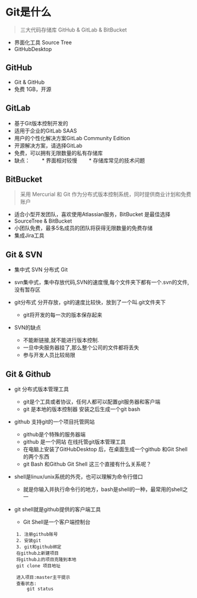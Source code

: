 # Git是什么
> 三大代码存储库 GitHub & GitLab & BitBucket
* 界面化工具 Source Tree
* GitHubDesktop


## GitHub
* Git & GitHub 
* 免费 1GB，开源


## GitLab
* 基于Git版本控制开发的
* 适用于企业的GitLab SAAS
* 用户的个性化解决方案GitLab Community Edition
* 开源解决方案，请选择GitLab
* 免费，可以拥有无限数量的私有存储库
* 缺点：
　　* 界面相对较慢
　　* 存储库常见的技术问题


## BitBucket
> 采用 Mercurial 和 Git 作为分布式版本控制系统，同时提供商业计划和免费账户

* 适合小型开发团队，喜欢使用Atlassian服务，BitBucket 是最佳选择
* SourceTree & BitBucket
* 小团队免费，最多5名成员的团队将获得无限数量的免费存储
* 集成Jira工具



## Git & SVN
* 集中式 SVN 分布式 Git
* svn集中式，集中存放代码,SVN的速度慢,每个文件夹下都有一个.svn的文件,没有暂存区
* git分布式 分开存放，git的速度比较快，放到了一个叫.git文件夹下
	* git将开发的每一次的版本保存起来

* SVN的缺点
	* 不能断链接,就不能进行版本控制.
	* 一旦中央服务器挂了,那么整个公司的文件都将丢失
	* 参与开发人员比较局限



## Git & Github
* git 分布式版本管理工具
	* git是个工具或者协议，任何人都可以配置git服务器和客户端
	* git 是本地的版本控制器 安装之后生成一个git bash

* github 支持git的一个项目托管网站
	* github是个特殊的服务器端
	* github 是一个网站 在线托管git版本管理工具
	* 在电脑上安装了GitHubDesktop 后，在桌面生成一个github 和Git Shell 的两个东西
	* git Bash  和Github  Git Shell 这三个直接有什么关系呢？

* shell是linux/unix系统的外壳，也可以理解为命令行借口
	* 就是你输入并执行命令行的地方，bash是shell的一种，最常用的shell之一

* git shell就是github提供的客户端工具
	* Git Shell是一个客户端控制台

```
	1. 注册github账号
	2. 安装git
	3. git和github绑定
	在github上新建项目
	将github上的项目克隆到本地
	git clone 项目地址
	
	进入项目:master主干提示
	查看状态:
		git status

```
